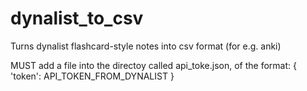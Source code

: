 # dynalist_to_csv
Turns dynalist flashcard-style notes into csv format (for e.g. anki)

MUST add a file into the directoy called api_toke.json, of the format:
{
    'token': API_TOKEN_FROM_DYNALIST
}
